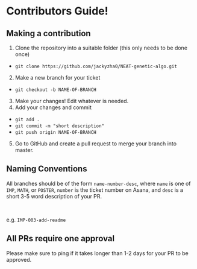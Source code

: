# Contributors Guide!

## Making a contribution

1. Clone the repository into a suitable folder (this only needs to be done once)
 - `git clone https://github.com/jackyzha0/NEAT-genetic-algo.git`
2. Make a new branch for your ticket
 - `git checkout -b NAME-OF-BRANCH`
3. Make your changes! Edit whatever is needed.
4. Add your changes and commit
 - `git add .`
 - `git commit -m "short description"`
 - `git push origin NAME-OF-BRANCH`
5. Go to GitHub and create a pull request to merge your branch into master.


## Naming Conventions
All branches should be of the form `name-number-desc`, where `name` is one of `IMP`, `MATH`, or `POSTER`, `number` is the ticket number on Asana, and `desc` is a short 3-5 word description of your PR.

<br>

e.g. `IMP-003-add-readme`

## All PRs require one approval
Please make sure to ping if it takes longer than 1-2 days for your PR to be approved.
